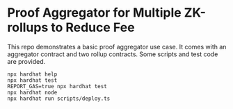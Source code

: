 # Proof Aggregator for Multiple ZK-rollups to Reduce Fee

This repo demonstrates a basic proof aggregator use case. It comes with an aggregator contract and two rollup contracts. Some scripts and test code are provided.


```shell
npx hardhat help
npx hardhat test
REPORT_GAS=true npx hardhat test
npx hardhat node
npx hardhat run scripts/deploy.ts
```
